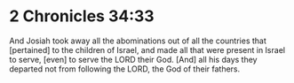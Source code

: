 # 2 Chronicles 34:33

And Josiah took away all the abominations out of all the countries that [pertained] to the children of Israel, and made all that were present in Israel to serve, [even] to serve the LORD their God. [And] all his days they departed not from following the LORD, the God of their fathers.